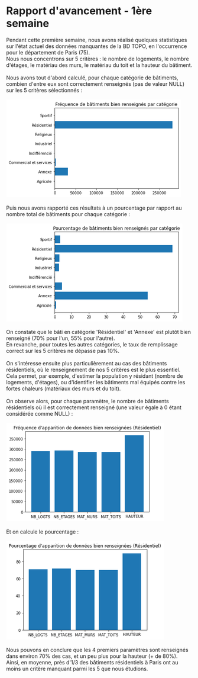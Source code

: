 # Rapport d'avancement - 1ère semaine

Pendant cette première semaine, nous avons réalisé quelques statistiques sur l'état actuel des données manquantes de la BD TOPO, en l'occurrence pour le département de Paris (75).\
Nous nous concentrons sur 5 critères : le nombre de logements, le nombre d'étages, le matériau des murs, le matériau du toit et la hauteur du bâtiment.\
\
Nous avons tout d'abord calculé, pour chaque catégorie de bâtiments, combien d'entre eux sont correctement renseignés (pas de valeur NULL) sur les 5 critères sélectionnés :\
\
 ![](./img/rv1_img1.png)\
\
Puis nous avons rapporté ces résultats à un pourcentage par rapport au nombre total de bâtiments pour chaque catégorie :\
\
 ![](./img/rv1_img2.png)\
\
On constate que le bâti en catégorie 'Résidentiel' et 'Annexe' est plutôt bien renseigné (70% pour l'un, 55% pour l'autre).\
En revanche, pour toutes les autres catégories, le taux de remplissage correct sur les 5 critères ne dépasse pas 10%.\
\
On s'intéresse ensuite plus particulièrement au cas des bâtiments résidentiels, où le renseignement de nos 5 critères est le plus essentiel.\
Cela permet, par exemple, d'estimer la population y résidant (nombre de logements, d'étages), ou d'identifier les bâtiments mal équipés contre les fortes chaleurs (matériaux des murs et du toit).\
\
On observe alors, pour chaque paramètre, le nombre de bâtiments résidentiels où il est correctement renseigné (une valeur égale à 0 étant considérée comme NULL) :\
\
 ![](./img/rv1_img3.png)\
\
Et on calcule le pourcentage :\
\
 ![](./img/rv1_img4.png)\
\
Nous pouvons en conclure que les 4 premiers paramètres sont renseignés dans environ 70% des cas, et un peu plus pour la hauteur (+ de 80%).\
Ainsi, en moyenne, près d'1/3 des bâtiments résidentiels à Paris ont au moins un critère manquant parmi les 5 que nous étudions.
